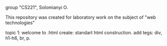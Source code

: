 group "CS221", Solomianyi O.

This repository was created for laboratory work on the subject of "web technologies" 

topic 1: welcome to .html
create: standart html construction. 
add tegs: div, h1-h6, br, p.
